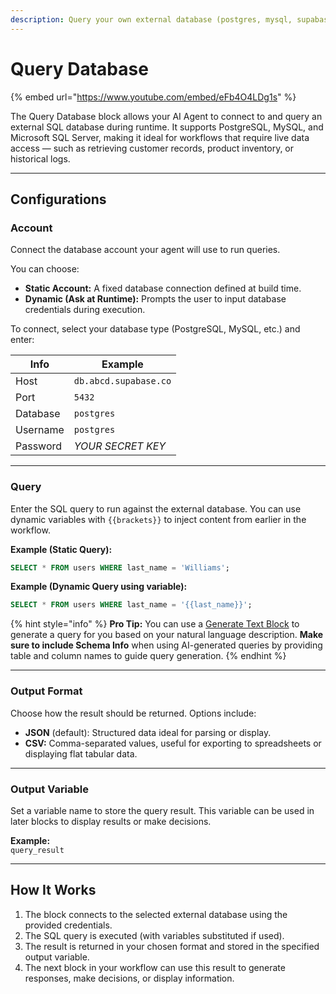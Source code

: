 ```yaml
---
description: Query your own external database (postgres, mysql, supabase, etc.)
---
```


# Query Database

{% embed url="https://www.youtube.com/embed/eFb4O4LDg1s" %}

The Query Database block allows your AI Agent to connect to and query an external SQL database during runtime. It supports PostgreSQL, MySQL, and Microsoft SQL Server, making it ideal for workflows that require live data access — such as retrieving customer records, product inventory, or historical logs.

***

## Configurations

### Account

Connect the database account your agent will use to run queries.

You can choose:

* **Static Account:** A fixed database connection defined at build time.
* **Dynamic (Ask at Runtime):** Prompts the user to input database credentials during execution.

To connect, select your database type (PostgreSQL, MySQL, etc.) and enter:

| Info     | Example               |
| -------- | --------------------- |
| Host     | `db.abcd.supabase.co` |
| Port     | `5432`                |
| Database | `postgres`            |
| Username | `postgres`            |
| Password | _YOUR SECRET KEY_     |

***

### Query

Enter the SQL query to run against the external database. You can use dynamic variables with `{{brackets}}` to inject content from earlier in the workflow.

**Example (Static Query):**

```sql
SELECT * FROM users WHERE last_name = 'Williams';
```

**Example (Dynamic Query using variable):**

```sql
SELECT * FROM users WHERE last_name = '{{last_name}}';
```

{% hint style="info" %}
**Pro Tip:** You can use a [Generate Text Block](generate-text-block.md) to generate a query for you based on your natural language description. **Make sure to include Schema Info** when using AI-generated queries by providing table and column names to guide query generation.
{% endhint %}

***

### Output Format

Choose how the result should be returned. Options include:

* **JSON** (default): Structured data ideal for parsing or display.
* **CSV:** Comma-separated values, useful for exporting to spreadsheets or displaying flat tabular data.

***

### Output Variable

Set a variable name to store the query result. This variable can be used in later blocks to display results or make decisions.

**Example:**\
`query_result`

***

## How It Works

1. The block connects to the selected external database using the provided credentials.
2. The SQL query is executed (with variables substituted if used).
3. The result is returned in your chosen format and stored in the specified output variable.
4. The next block in your workflow can use this result to generate responses, make decisions, or display information.
